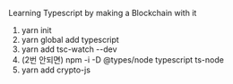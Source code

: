 Learning Typescript by making a Blockchain with it

1. yarn init
2. yarn global add typescript
3. yarn add tsc-watch --dev
4. (2번 안되면) npm -i -D @types/node typescript ts-node
5. yarn add crypto-js
